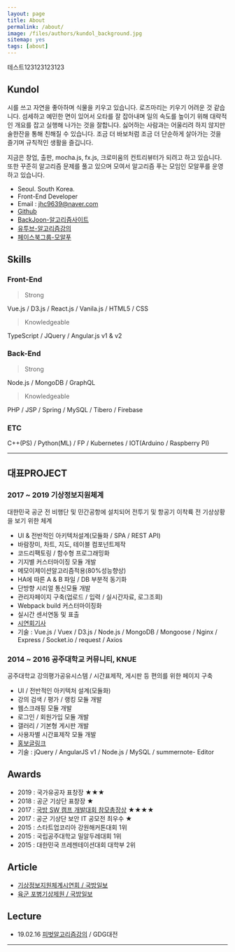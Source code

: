 ```yaml
---
layout: page
title: About
permalink: /about/
image: /files/authors/kundol_background.jpg
sitemap: yes
tags: [about]
--- 
```

테스트123123123123
## Kundol
시를 쓰고 자연을 좋아하며 식물을 키우고 있습니다. 로즈마리는 키우기 어려운 것 같습니다. 섬세하고 예민한 면이 있어서 오타를 잘 잡아내며 일의 속도를 높이기 위해 대략적인 개요를 잡고 실행해 나가는 것을 잘합니다. 싫어하는 사람과는 어울리려 하지 않지만 술한잔을 통해 친해질 수 있습니다. 조금 더 바보처럼 조금 더 단순하게 살아가는 것을 즐기며 규칙적인 생활을 즐깁니다. 

지금은 창업, 출판, mocha.js, fx.js, 크로미움의 컨트리뷰터가 되려고 하고 있습니다. 또한 꾸준히 알고리즘 문제를 풀고 있으며 모여서 알고리즘 푸는 모임인 모알푸를 운영하고 있습니다.  

- Seoul. South Korea.
- Front-End Developer  
- Email : jhc9639@naver.com
- [Github](https://github.com/wnghdcjfe)
- [BackJoon-알고리즘사이트](https://www.acmicpc.net/user/zagabi/) 
- [유투브-알고리즘강의](https://www.youtube.com/channel/UCoN1XLeAX2OazuZdQ9b8U9Q)
- [페이스북그룹-모알푸](https://www.facebook.com/groups/moalfu/)

## Skills
### Front-End
 > Strong

Vue.js / D3.js / React.js / Vanila.js / HTML5 / CSS 

 > Knowledgeable

TypeScript / JQuery / Angular.js v1 & v2

### Back-End
 > Strong

Node.js / MongoDB / GraphQL

 > Knowledgeable
 
PHP / JSP / Spring / MySQL / Tibero / Firebase

### ETC
C++(PS) / Python(ML) / FP / Kubernetes /
IOT(Arduino / Raspberry PI) 

-------

## 대표PROJECT
### 2017 ~ 2019 기상정보지원체계 
대한민국 공군 전 비행단 및 민간공항에 설치되어 전투기 및 항공기 이착륙 전 기상상황을 보기 위한 체계 
 - UI & 전반적인 아키텍처설계(모듈화 / SPA / REST API)
 - 바람장미, 차트, 지도, 테이블 컴포넌트제작
 - 코드리팩토링 / 함수형 프로그래밍화
 - 기지별 커스터마이징 모듈 개발
 - 메모이제이션알고리즘적용(80%성능향상)
 - HA에 따른 A & B 파일 / DB 부분적 동기화
 - 단방향 시리얼 통신모듈 개발
 - 관리자페이지 구축(업로드 / 입력 / 실시간자료, 로그조회)
 - Webpack build 커스터마이징화
 - 실시간 센서연동 및 표출
 - [시연회기사](https://bit.ly/2JPk9Jj)
 - 기술 : Vue.js / Vuex / D3.js / Node.js / MongoDB / Mongoose / Nginx / Express / Socket.io / request / Axios
 
### 2014 ~ 2016 공주대학교 커뮤니티, KNUE 
공주대학교 강의평가공유시스템 / 시간표제작, 게시판 등 편의를 위한 페이지 구축  
 - UI / 전반적인 아키텍처 설계(모듈화)
 - 강의 검색 / 평가 / 랭킹 모듈 개발
 - 웹스크래핑 모듈 개발
 - 로그인 / 회원가입 모듈 개발
 - 갤러리 / 기본형 게시판 개발
 - 사용자별 시간표제작 모듈 개발
 - [홍보글링크](https://bit.lybit.ly/2JPiR0V)
 - 기술 : jQuery / AngularJS v1 / Node.js / MySQL / summernote- Editor

## Awards 
 - 2019 : 국가유공자 표창장 ★★★
 - 2018 : 공군 기상단 표창장 ★  
 - 2017 : [국방 SW 캠프 개발대회 참모총장상](https://bit.lygithub.com/wnghdcjfe/heartsaver) ★★★★
 - 2017 : 공군 기상단 보안 IT 공모전 최우수 ★ 
 - 2015 : 스타트업코리아 강원해커톤대회 1위
 - 2015 : 국립공주대학교 밀알두레대회 1위 
 - 2015 : 대한민국 프레젠테이션대회 대학부 2위 

## Article
 - [기상정보지원체계시연회 / 국방일보](https://bit.lybit.ly/2JPk9Jj) 
 - [육군 포병기상제원 / 국방일보](https://bit.lybit.ly/2uxHCnI) 

## Lecture 
 - 19.02.16 [피벗알고리즘강의](https://bit.lywww.slideshare.net/hongchulju/ss-132025864) / GDG대전

------- 
